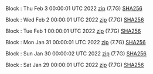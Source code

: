 Block [](https://insight.dash.org/insight/block/): Thu Feb  3 00:00:01 UTC 2022 [zip](https://dash-bootstrap.ams3.digitaloceanspaces.com/mainnet/2022-02-03/bootstrap.dat.zip) (7.7G) [SHA256](https://dash-bootstrap.ams3.digitaloceanspaces.com/mainnet/2022-02-03/sha256.txt)

Block [](https://insight.dash.org/insight/block/): Wed Feb  2 00:00:01 UTC 2022 [zip](https://dash-bootstrap.ams3.digitaloceanspaces.com/mainnet/2022-02-02/bootstrap.dat.zip) (7.7G) [SHA256](https://dash-bootstrap.ams3.digitaloceanspaces.com/mainnet/2022-02-02/sha256.txt)

Block [](https://insight.dash.org/insight/block/): Tue Feb  1 00:00:01 UTC 2022 [zip](https://dash-bootstrap.ams3.digitaloceanspaces.com/mainnet/2022-02-01/bootstrap.dat.zip) (7.7G) [SHA256](https://dash-bootstrap.ams3.digitaloceanspaces.com/mainnet/2022-02-01/sha256.txt)

Block [](https://insight.dash.org/insight/block/): Mon Jan 31 00:00:01 UTC 2022 [zip](https://dash-bootstrap.ams3.digitaloceanspaces.com/mainnet/2022-01-31/bootstrap.dat.zip) (7.7G) [SHA256](https://dash-bootstrap.ams3.digitaloceanspaces.com/mainnet/2022-01-31/sha256.txt)

Block [](https://insight.dash.org/insight/block/): Sun Jan 30 00:00:02 UTC 2022 [zip](https://dash-bootstrap.ams3.digitaloceanspaces.com/mainnet/2022-01-30/bootstrap.dat.zip) (7.7G) [SHA256](https://dash-bootstrap.ams3.digitaloceanspaces.com/mainnet/2022-01-30/sha256.txt)

Block [](https://insight.dash.org/insight/block/): Sat Jan 29 00:00:01 UTC 2022 [zip](https://dash-bootstrap.ams3.digitaloceanspaces.com/mainnet/2022-01-29/bootstrap.dat.zip) (7.7G) [SHA256](https://dash-bootstrap.ams3.digitaloceanspaces.com/mainnet/2022-01-29/sha256.txt)
